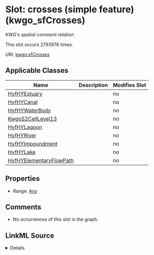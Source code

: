 

# Slot: crosses (simple feature) (kwgo_sfCrosses)


_KWG's spatial comment relation_






This slot occurs 2793976 times.


URI: [kwgo:sfCrosses](http://stko-kwg.geog.ucsb.edu/lod/ontology/sfCrosses)



<!-- no inheritance hierarchy -->





## Applicable Classes

| Name | Description | Modifies Slot |
| --- | --- | --- |
| [HyfHYEstuary](../classes/HyfHYEstuary.md) |  |  no  |
| [HyfHYCanal](../classes/HyfHYCanal.md) |  |  no  |
| [HyfHYWaterBody](../classes/HyfHYWaterBody.md) |  |  no  |
| [KwgoS2CellLevel13](../classes/KwgoS2CellLevel13.md) |  |  no  |
| [HyfHYLagoon](../classes/HyfHYLagoon.md) |  |  no  |
| [HyfHYRiver](../classes/HyfHYRiver.md) |  |  no  |
| [HyfHYImpoundment](../classes/HyfHYImpoundment.md) |  |  no  |
| [HyfHYLake](../classes/HyfHYLake.md) |  |  no  |
| [HyfHYElementaryFlowPath](../classes/HyfHYElementaryFlowPath.md) |  |  no  |







## Properties

* Range: [Any](../classes/Any.md)





## Comments

* No occurrences of this slot in the graph.



## LinkML Source

<details>

```yaml
name: kwgo_sfCrosses
description: KWG's spatial comment relation
title: crosses (simple feature)
comments:
- No occurrences of this slot in the graph.
from_schema: okns:kwg
slot_uri: kwgo:sfCrosses
domain_of:
- hyf__HY_ElementaryFlowPath
- hyf__HY_Lake
- hyf__HY_WaterBody
- kwgo_S2Cell_Level13
subproperty_of: kwgo_spatialRelation
range: Any

```
</details>